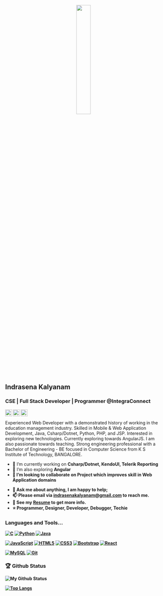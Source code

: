 <p align="center">
  <img src="https://media.giphy.com/media/MeJgB3yMMwIaHmKD4z/giphy.gif" width="30%">
  <br><br>
  
## Indrasena Kalyanam
### CSE | Full Stack Developer | Programmer @IntegraConnect

<a href="https://www.linkedin.com/in/indrasena-kalyanam/">
  <img align="left" alt="Indrasena's LinkdeIn" width="22px" src="https://cdn.jsdelivr.net/npm/simple-icons@v3/icons/linkedin.svg" />
</a>
<a href="https://www.instagram.com/indu_8/?hl=en">
  <img align="left" alt="Indrasena's Instagram" width="22px" src="https://cdn.jsdelivr.net/npm/simple-icons@v3/icons/instagram.svg" />
</a>
<a href="https://www.facebook.com/profile.php?id=100009634818121">
  <img align="left" alt="Indrasena's Instagram" width="22px" src="https://cdn.jsdelivr.net/npm/simple-icons@v3/icons/facebook.svg" />
</a>
<br />
<br />
Experienced Web Developer with a demonstrated history of working in the education management industry. Skilled in Mobile & Web Application Development, Java, Csharp/Dotnet, Python, PHP, and JSP. Interested in exploring new technologies. Currently exploring towards AngularJS. I am also passionate towards teaching. Strong engineering professional with a Bachelor of Engineering - BE focused in Computer Science from K S Institute of Technology, BANGALORE. 

- 🔭 I’m currently working on <b>Csharp/Dotnet, KendoUI, Telerik Reporting</b>
- 🌱 I’m also exploring <b>Angular<b>
- 👯 I’m looking to collaborate on Project which improves skill in <b>Web Application</b> domains
<!--- 🤔 I’m looking for help with -->
- 💬 Ask me about anything, I am happy to help;
- 📫 Please email via indrasenakalyanam@gmail.com to reach me.
- 📝 See my <a href="http://surl.li/cehep">Resume</a> to get more info.
- ⭐ Programmer, Designer, Developer, Debugger, Techie

### Languages and Tools...
[![C](https://img.shields.io/badge/-A8B9CC?style=flat&logo=c&logoColor=white&link=https://github.com/hritik5102)](https://github.com/hritik5102) 
[![Python](https://img.shields.io/badge/-Python-black?style=flat&logo=python&link=https://github.com/hritik5102)](https://github.com/hritik5102) 
[![Java](https://img.shields.io/badge/Java-orange?style=flat&logo=java&logoColor=white&link=https://github.com/hritik5102)](https://github.com/hritik5102) 

[![JavaScript](https://img.shields.io/badge/-JavaScript-black?style=flat&logo=javascript&link=https://github.com/hritik5102)](https://github.com/hritik5102) 
[![HTML5](https://img.shields.io/badge/-HTML5-E34F26?style=flat&logo=html5&logoColor=white&link=https://github.com/hritik5102)](https://github.com/hritik5102) 
[![CSS3](https://img.shields.io/badge/-CSS3-1572B6?style=flat&logo=css3&link=https://github.com/hritik5102)](https://github.com/hritik5102) 
[![Bootstrap](https://img.shields.io/badge/-Bootstrap-563D7C?style=flat&logo=bootstrap&link=https://github.com/hritik5102)](https://github.com/hritik5102) 
[![React](https://img.shields.io/badge/-React-black?style=flat&logo=react&link=https://github.com/hritik5102)](https://github.com/hritik5102) 

[![MySQL](https://img.shields.io/badge/-MySQL-black?style=flat&logo=mysql&link=https://github.com/hritik5102)](https://github.com/hritik5102)
[![Git](https://img.shields.io/badge/-Git-black?style=flat&logo=git&link=https://github.com/hritik5102)](https://github.com/hritik5102) 

### 🏆 Github Status
![My Github Status](https://github-readme-stats.vercel.app/api?username=Indrasena8&show_icons=true&theme=dark&hide_border=true)



[![Top Langs](https://github-readme-stats.vercel.app/api/top-langs/?username=Indrasena8&theme=dark&layout=compact)](https://github.com/Indrasena8/github-readme-stats)
<br/>
